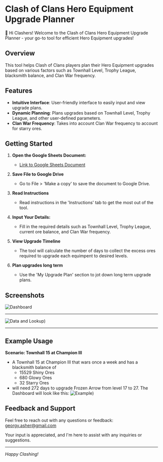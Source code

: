 # Clash of Clans Hero Equipment Upgrade Planner

👋 Hi Clashers! Welcome to the Clash of Clans Hero Equipment Upgrade Planner - your go-to tool for efficient Hero Equipment upgrades!

## Overview

This tool helps Clash of Clans players plan their Hero Equipment upgrades based on various factors such as Townhall Level, Trophy League, blacksmith balance, and Clan War frequency.

## Features

- **Intuitive Interface**: User-friendly interface to easily input and view upgrade plans.
- **Dynamic Planning**: Plans upgrades based on Townhall Level, Trophy League, and other user-defined parameters.
- **Clan War Frequency**: Takes into account Clan War frequency to account for starry ores.

## Getting Started

1. **Open the Google Sheets Document:**
   - [Link to Google Sheets Document](https://docs.google.com/spreadsheets/d/1DzUwIBW1AuYfyH7iTgxRb2dmPH8VyY5uu85CffDie-I/edit#gid=895341860)
  
2. **Save File to Google Drive**
    - Go to File > 'Make a copy' to save the document to Google Drive.

3. **Read Instructions**
   - Read instructions in the 'Instructions' tab to get the most out of the tool.
     
4. **Input Your Details:**
   - Fill in the required details such as Townhall Level, Trophy League, current ore balance, and Clan War frequency.

5. **View Upgrade Timeline**
   - The tool will calculate the number of days to collect the excess ores required to upgrade each equimpent to desired levels.

6. **Plan upgrades long term**
   - Use the 'My Upgrade Plan' section to jot down long term upgrade plans.

## Screenshots
![Dashboard](https://github.com/ashergeo/My-Portfolio/blob/main/assets/Clash%20of%20Clans%20Upgrade%20Planner/Dashboard.png)

---

![Data and Lookup](https://github.com/ashergeo/My-Portfolio/blob/main/assets/Clash%20of%20Clans%20Upgrade%20Planner/Data%20and%20Lookup.png))

---

## Example Usage
**Scenario: Townhall 15 at Champion III**
  - A Townhall 15 at Champion III that wars once a week and has a blacksmith balance of 
    - 15529 Shiny Ores    
    - 680 Glowy Ores    
    - 32 Starry Ores
  - will need 272 days to upgrade Frozen Arrow from level 17 to 27. The Dashboard will look like this:
![Example](https://github.com/ashergeo/My-Portfolio/blob/main/assets/Clash%20of%20Clans%20Upgrade%20Planner/Example%20Usage.png))


## Feedback and Support

Feel free to reach out with any questions or feedback: [georgy.asher@gmail.com](mailto:georgy.asher@gmail.com)

Your input is appreciated, and I'm here to assist with any inquiries or suggestions.

---

*Happy Clashing!*
